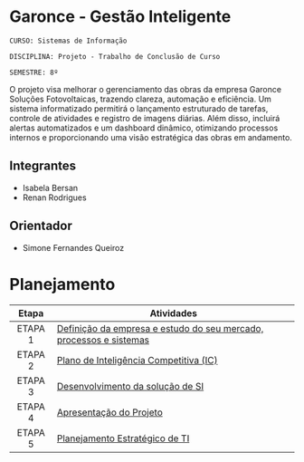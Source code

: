 # Garonce - Gestão Inteligente

`CURSO: Sistemas de Informação`

`DISCIPLINA: Projeto - Trabalho de Conclusão de Curso`

`SEMESTRE: 8º`

O projeto visa melhorar o gerenciamento das obras da empresa Garonce Soluções Fotovoltaicas, trazendo clareza, automação e eficiência. Um sistema informatizado permitirá o lançamento estruturado de tarefas, controle de atividades e registro de imagens diárias. Além disso, incluirá alertas automatizados e um dashboard dinâmico, otimizando processos internos e proporcionando uma visão estratégica das obras em andamento.

## Integrantes

* Isabela Bersan
* Renan Rodrigues


## Orientador

* Simone Fernandes Queiroz

# Planejamento

| Etapa         | Atividades |
|  :----:   | ----------- |
| ETAPA 1         |[Definição da empresa e estudo do seu mercado, processos e sistemas](docs/contexto.md) <br> |
| ETAPA 2         |[Plano de Inteligência Competitiva (IC)](docs/conhecendo-dados.md) <br> |
| ETAPA 3         |[Desenvolvimento da solução de SI](docs/construindo-modelos.md) |
| ETAPA 4        |[Apresentação do Projeto](docs/implantação-apresentacao.md) <br>  |
| ETAPA 5        |[Planejamento Estratégico de TI](docs/implantação-apresentacao.md) <br>  |

